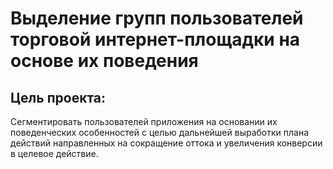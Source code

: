 # Выделение групп пользователей торговой интернет-площадки на основе их поведения

## Цель проекта:
Сегментировать пользователей приложения на основании их поведенческих особенностей с целью дальнейшей выработки плана действий направленных на сокращение оттока и увеличения конверсии в целевое действие.
